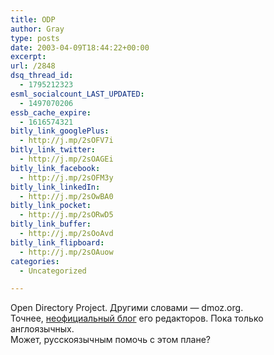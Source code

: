 ```yaml
---
title: ODP
author: Gray
type: posts
date: 2003-04-09T18:44:22+00:00
excerpt:
url: /2848
dsq_thread_id:
  - 1795212323
esml_socialcount_LAST_UPDATED:
  - 1497070206
essb_cache_expire:
  - 1616574321
bitly_link_googlePlus:
  - http://j.mp/2sOFV7i
bitly_link_twitter:
  - http://j.mp/2sOAGEi
bitly_link_facebook:
  - http://j.mp/2sOFM3y
bitly_link_linkedIn:
  - http://j.mp/2sOwBA0
bitly_link_pocket:
  - http://j.mp/2sORwD5
bitly_link_buffer:
  - http://j.mp/2sOoAvd
bitly_link_flipboard:
  - http://j.mp/2sOAuow
categories:
  - Uncategorized

---
```








Open Directory Project. Другими словами &#8212; dmoz.org.  
Точнее, <a href="http://dmoz.theblob.org/dmoz/journal.cgi" target="_blank">неофициальный блог</a> его редакторов. Пока только англоязычных.  
Может, русскоязычным помочь с этом плане?